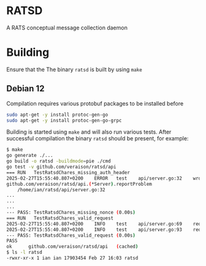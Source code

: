 # RATSD

A RATS conceptual message collection daemon 

# Building

Ensure that the
The binary `ratsd` is built by using `make`





## Debian 12

Compilation requires various protobuf packages to be installed before

```bash
sudo apt-get -y install protoc-gen-go
sudo apt-get -y install protoc-gen-go-grpc
```

Building is started using `make` and will also run various tests. After successful compilation the binary `ratsd` should be present, for example:

```bash
$ make
go generate ./...
go build -o ratsd -buildmode=pie ./cmd
go test -v github.com/veraison/ratsd/api
=== RUN   TestRatsdChares_missing_auth_header
2025-02-27T15:55:40.807+0200	ERROR	test	api/server.go:32	wrong or missing authorization header
github.com/veraison/ratsd/api.(*Server).reportProblem
	/home/ian/ratsd/api/server.go:32
...
...
...
--- PASS: TestRatsdChares_missing_nonce (0.00s)
=== RUN   TestRatsdChares_valid_request
2025-02-27T15:55:40.807+0200	INFO	test	api/server.go:69	request media type: application/eat+jwt; eat_profile="tag:github.com,2024:veraison/ratsd"
2025-02-27T15:55:40.807+0200	INFO	test	api/server.go:93	request nonce: MIDBNH28iioisjPy
--- PASS: TestRatsdChares_valid_request (0.00s)
PASS
ok  	github.com/veraison/ratsd/api	(cached)
$ ls -l ratsd
-rwxr-xr-x 1 ian ian 17903454 Feb 27 16:03 ratsd
```
